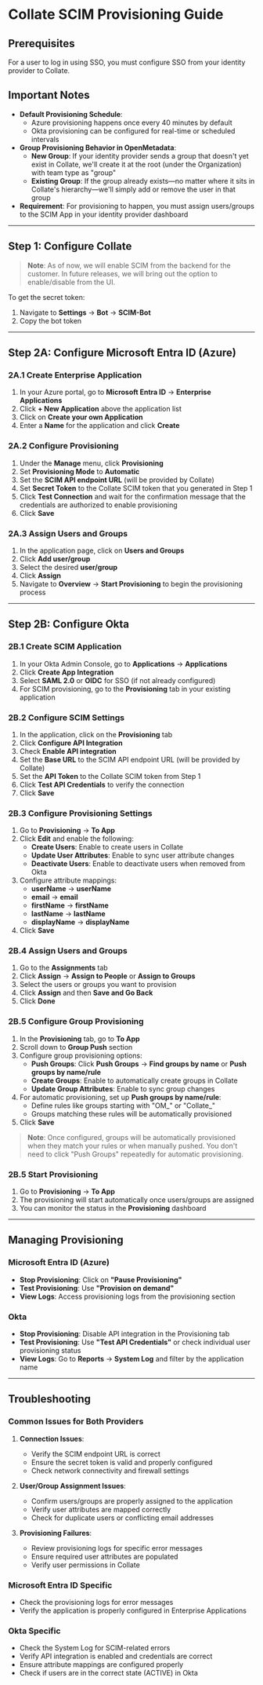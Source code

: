 # Collate SCIM Provisioning Guide

## Prerequisites

For a user to log in using SSO, you must configure SSO from your identity provider to Collate.

## Important Notes

- **Default Provisioning Schedule**:
    - Azure provisioning happens once every 40 minutes by default
    - Okta provisioning can be configured for real-time or scheduled intervals
- **Group Provisioning Behavior in OpenMetadata**:
    - **New Group**: If your identity provider sends a group that doesn't yet exist in Collate, we'll create it at the root (under the Organization) with team type as "group"
    - **Existing Group**: If the group already exists—no matter where it sits in Collate's hierarchy—we'll simply add or remove the user in that group
- **Requirement**: For provisioning to happen, you must assign users/groups to the SCIM App in your identity provider dashboard

---

## Step 1: Configure Collate

> **Note**: As of now, we will enable SCIM from the backend for the customer. In future releases, we will bring out the option to enable/disable from the UI.

To get the secret token:
1. Navigate to **Settings** → **Bot** → **SCIM-Bot**
2. Copy the bot token

---

## Step 2A: Configure Microsoft Entra ID (Azure)

### 2A.1 Create Enterprise Application

1. In your Azure portal, go to **Microsoft Entra ID** → **Enterprise Applications**
2. Click **+ New Application** above the application list
3. Click on **Create your own Application**
4. Enter a **Name** for the application and click **Create**

### 2A.2 Configure Provisioning

1. Under the **Manage** menu, click **Provisioning**
2. Set **Provisioning Mode** to **Automatic**
3. Set the **SCIM API endpoint URL** (will be provided by Collate)
4. Set **Secret Token** to the Collate SCIM token that you generated in Step 1
5. Click **Test Connection** and wait for the confirmation message that the credentials are authorized to enable provisioning
6. Click **Save**

### 2A.3 Assign Users and Groups

1. In the application page, click on **Users and Groups**
2. Click **Add user/group**
3. Select the desired **user/group**
4. Click **Assign**
5. Navigate to **Overview** → **Start Provisioning** to begin the provisioning process

---

## Step 2B: Configure Okta

### 2B.1 Create SCIM Application

1. In your Okta Admin Console, go to **Applications** → **Applications**
2. Click **Create App Integration**
3. Select **SAML 2.0** or **OIDC** for SSO (if not already configured)
4. For SCIM provisioning, go to the **Provisioning** tab in your existing application

### 2B.2 Configure SCIM Settings

1. In the application, click on the **Provisioning** tab
2. Click **Configure API Integration**
3. Check **Enable API integration**
4. Set the **Base URL** to the SCIM API endpoint URL (will be provided by Collate)
5. Set the **API Token** to the Collate SCIM token from Step 1
6. Click **Test API Credentials** to verify the connection
7. Click **Save**

### 2B.3 Configure Provisioning Settings

1. Go to **Provisioning** → **To App**
2. Click **Edit** and enable the following:
    - **Create Users**: Enable to create users in Collate
    - **Update User Attributes**: Enable to sync user attribute changes
    - **Deactivate Users**: Enable to deactivate users when removed from Okta
3. Configure attribute mappings:
    - **userName** → **userName**
    - **email** → **email**
    - **firstName** → **firstName**
    - **lastName** → **lastName**
    - **displayName** → **displayName**
4. Click **Save**

### 2B.4 Assign Users and Groups

1. Go to the **Assignments** tab
2. Click **Assign** → **Assign to People** or **Assign to Groups**
3. Select the users or groups you want to provision
4. Click **Assign** and then **Save and Go Back**
5. Click **Done**

### 2B.5 Configure Group Provisioning

1. In the **Provisioning** tab, go to **To App**
2. Scroll down to **Group Push** section
3. Configure group provisioning options:
    - **Push Groups**: Click **Push Groups** → **Find groups by name** or **Push groups by name/rule**
    - **Create Groups**: Enable to automatically create groups in Collate
    - **Update Group Attributes**: Enable to sync group changes
4. For automatic provisioning, set up **Push groups by name/rule**:
    - Define rules like groups starting with "OM_" or "Collate_"
    - Groups matching these rules will be automatically provisioned
5. Click **Save**

> **Note**: Once configured, groups will be automatically provisioned when they match your rules or when manually pushed. You don't need to click "Push Groups" repeatedly for automatic provisioning.

### 2B.5 Start Provisioning

1. Go to **Provisioning** → **To App**
2. The provisioning will start automatically once users/groups are assigned
3. You can monitor the status in the **Provisioning** dashboard

---

## Managing Provisioning

### Microsoft Entra ID (Azure)
- **Stop Provisioning**: Click on **"Pause Provisioning"**
- **Test Provisioning**: Use **"Provision on demand"**
- **View Logs**: Access provisioning logs from the provisioning section

### Okta
- **Stop Provisioning**: Disable API integration in the Provisioning tab
- **Test Provisioning**: Use **"Test API Credentials"** or check individual user provisioning status
- **View Logs**: Go to **Reports** → **System Log** and filter by the application name

---

## Troubleshooting

### Common Issues for Both Providers

1. **Connection Issues**:
    - Verify the SCIM endpoint URL is correct
    - Ensure the secret token is valid and properly configured
    - Check network connectivity and firewall settings

2. **User/Group Assignment Issues**:
    - Confirm users/groups are properly assigned to the application
    - Verify user attributes are mapped correctly
    - Check for duplicate users or conflicting email addresses

3. **Provisioning Failures**:
    - Review provisioning logs for specific error messages
    - Ensure required user attributes are populated
    - Verify user permissions in Collate

### Microsoft Entra ID Specific
- Check the provisioning logs for error messages
- Verify the application is properly configured in Enterprise Applications

### Okta Specific
- Check the System Log for SCIM-related errors
- Verify API integration is enabled and credentials are correct
- Ensure attribute mappings are configured properly
- Check if users are in the correct state (ACTIVE) in Okta

